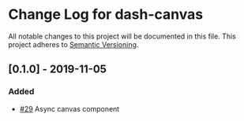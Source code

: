 # Change Log for dash-canvas
All notable changes to this project will be documented in this file.
This project adheres to [Semantic Versioning](http://semver.org/).

## [0.1.0] - 2019-11-05
### Added
- [#29](https://github.com/plotly/dash-canvas/pull/29) Async canvas component
